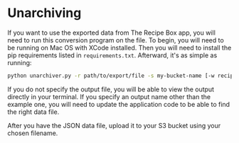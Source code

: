
# Unarchiving

If you want to use the exported data from The Recipe Box app, you will need to run this conversion program on the file. To begin, you will need to be running on Mac OS with XCode installed. Then you will need to install the pip requirements listed in `requirements.txt`. Afterward, it's as simple as running:

```bash
python unarchiver.py -r path/to/export/file -s my-bucket-name [-w recipe-box-conversion.json]
```

If you do not specify the output file, you will be able to view the output directly in your terminal. If you specify an output name other than the example one, you will need to update the application code to be able to find the right data file.

After you have the JSON data file, upload it to your S3 bucket using your chosen filename.
